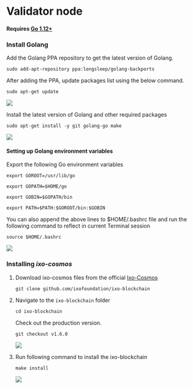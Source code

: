 # Validator node

#### Requires [Go 1.12+](https://golang.org/dl/)

### Install Golang

Add the Golang PPA repository to get the latest version of Golang.

`sudo add-apt-repository ppa:longsleep/golang-backports`

After adding the PPA, update packages list using the below command.

`sudo apt-get update`

![](https://i.imgur.com/tVxJFqU.png)

Install the latest version of Golang and other required packages

`sudo apt-get install -y git golang-go make`

![](https://i.imgur.com/tMFJJqQ.png)

#### Setting up Golang environment variables

Export the following Go environment variables

`export GOROOT=/usr/lib/go`

`export GOPATH=$HOME/go`

`export GOBIN=$GOPATH/bin`

`export PATH=$PATH:$GOROOT/bin:$GOBIN`

You can also append the above lines to $HOME/.bashrc file and run the following command to reflect in current Terminal session

`source $HOME/.bashrc`

![](https://i.imgur.com/OOyXrJz.png)

### Installing _**ixo-cosmos**_

1. Download ixo-cosmos files from the official [Ixo-Cosmos](https://github.com/ixofoundation/ixo-cosmos)

   `git clone github.com/ixofoundation/ixo-blockchain`

2. Navigate to the `ixo-blockchain` folder

   `cd ixo-blockchain`

   Check out the production version.

   `git checkout v1.6.0`

   ![](https://i.imgur.com/5NgrFM3.png)

3. Run following command to install the ixo-blockchain

   `make install`

   ![](https://i.imgur.com/8UbRTNc.png)

### 

